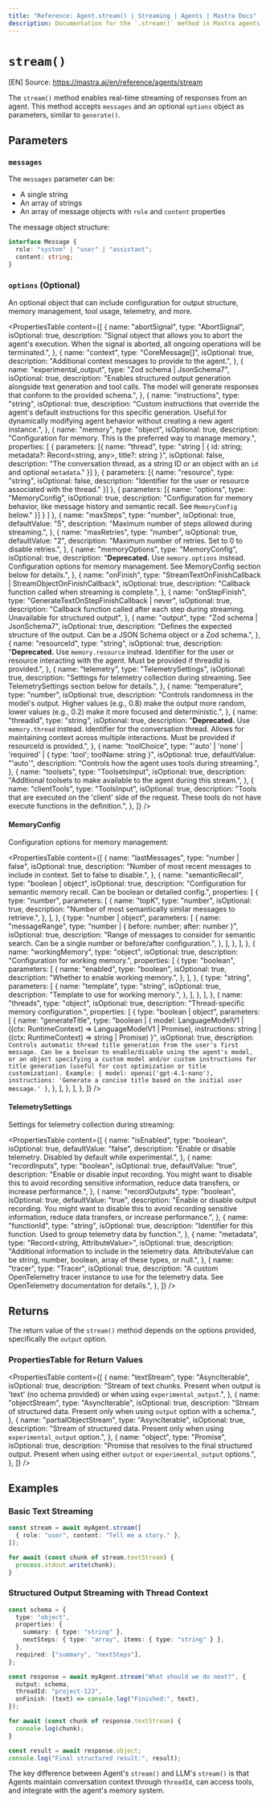 ```yaml
---
title: "Reference: Agent.stream() | Streaming | Agents | Mastra Docs"
description: Documentation for the `.stream()` method in Mastra agents, which enables real-time streaming of responses.
---
```


# `stream()`
[EN] Source: https://mastra.ai/en/reference/agents/stream

The `stream()` method enables real-time streaming of responses from an agent. This method accepts `messages` and an optional `options` object as parameters, similar to `generate()`.

## Parameters

### `messages`

The `messages` parameter can be:

- A single string
- An array of strings
- An array of message objects with `role` and `content` properties

The message object structure:

```typescript
interface Message {
  role: "system" | "user" | "assistant";
  content: string;
}
```

### `options` (Optional)

An optional object that can include configuration for output structure, memory management, tool usage, telemetry, and more.

<PropertiesTable
  content={[
    {
      name: "abortSignal",
      type: "AbortSignal",
      isOptional: true,
      description:
        "Signal object that allows you to abort the agent's execution. When the signal is aborted, all ongoing operations will be terminated.",
    },
    {
      name: "context",
      type: "CoreMessage[]",
      isOptional: true,
      description: "Additional context messages to provide to the agent.",
    },
    {
      name: "experimental_output",
      type: "Zod schema | JsonSchema7",
      isOptional: true,
      description:
        "Enables structured output generation alongside text generation and tool calls. The model will generate responses that conform to the provided schema.",
    },
    {
      name: "instructions",
      type: "string",
      isOptional: true,
      description:
        "Custom instructions that override the agent's default instructions for this specific generation. Useful for dynamically modifying agent behavior without creating a new agent instance.",
    },
    {
      name: "memory",
      type: "object",
      isOptional: true,
      description: "Configuration for memory. This is the preferred way to manage memory.",
      properties: [
        {
          parameters: [{
              name: "thread",
              type: "string | { id: string; metadata?: Record<string, any>, title?: string }",
              isOptional: false,
              description: "The conversation thread, as a string ID or an object with an `id` and optional `metadata`."
          }]
        },
        {
          parameters: [{
              name: "resource",
              type: "string",
              isOptional: false,
              description: "Identifier for the user or resource associated with the thread."
          }]
        },
        {
          parameters: [{
              name: "options",
              type: "MemoryConfig",
              isOptional: true,
              description: "Configuration for memory behavior, like message history and semantic recall. See `MemoryConfig` below."
          }]
        }
      ]
    },
    {
      name: "maxSteps",
      type: "number",
      isOptional: true,
      defaultValue: "5",
      description: "Maximum number of steps allowed during streaming.",
    },
    {
      name: "maxRetries",
      type: "number",
      isOptional: true,
      defaultValue: "2",
      description: "Maximum number of retries. Set to 0 to disable retries.",
    },
    {
      name: "memoryOptions",
      type: "MemoryConfig",
      isOptional: true,
      description:
        "**Deprecated.** Use `memory.options` instead. Configuration options for memory management. See MemoryConfig section below for details.",
    },
    {
      name: "onFinish",
      type: "StreamTextOnFinishCallback | StreamObjectOnFinishCallback",
      isOptional: true,
      description: "Callback function called when streaming is complete.",
    },
    {
      name: "onStepFinish",
      type: "GenerateTextOnStepFinishCallback<any> | never",
      isOptional: true,
      description:
        "Callback function called after each step during streaming. Unavailable for structured output",
    },
    {
      name: "output",
      type: "Zod schema | JsonSchema7",
      isOptional: true,
      description:
        "Defines the expected structure of the output. Can be a JSON Schema object or a Zod schema.",
    },
    {
      name: "resourceId",
      type: "string",
      isOptional: true,
      description:
        "**Deprecated.** Use `memory.resource` instead. Identifier for the user or resource interacting with the agent. Must be provided if threadId is provided.",
    },
    {
      name: "telemetry",
      type: "TelemetrySettings",
      isOptional: true,
      description:
        "Settings for telemetry collection during streaming. See TelemetrySettings section below for details.",
    },
    {
      name: "temperature",
      type: "number",
      isOptional: true,
      description:
        "Controls randomness in the model's output. Higher values (e.g., 0.8) make the output more random, lower values (e.g., 0.2) make it more focused and deterministic.",
    },
    {
      name: "threadId",
      type: "string",
      isOptional: true,
      description:
        "**Deprecated.** Use `memory.thread` instead. Identifier for the conversation thread. Allows for maintaining context across multiple interactions. Must be provided if resourceId is provided.",
    },
    {
      name: "toolChoice",
      type: "'auto' | 'none' | 'required' | { type: 'tool'; toolName: string }",
      isOptional: true,
      defaultValue: "'auto'",
      description: "Controls how the agent uses tools during streaming.",
    },
    {
      name: "toolsets",
      type: "ToolsetsInput",
      isOptional: true,
      description:
        "Additional toolsets to make available to the agent during this stream.",
    },
    {
      name: "clientTools",
      type: "ToolsInput",
      isOptional: true,
      description:
        "Tools that are executed on the 'client' side of the request. These tools do not have execute functions in the definition.",
    },
  ]}
/>

#### MemoryConfig

Configuration options for memory management:

<PropertiesTable
  content={[
    {
      name: "lastMessages",
      type: "number | false",
      isOptional: true,
      description:
        "Number of most recent messages to include in context. Set to false to disable.",
    },
    {
      name: "semanticRecall",
      type: "boolean | object",
      isOptional: true,
      description:
        "Configuration for semantic memory recall. Can be boolean or detailed config.",
      properties: [
        {
          type: "number",
          parameters: [
            {
              name: "topK",
              type: "number",
              isOptional: true,
              description:
                "Number of most semantically similar messages to retrieve.",
            },
          ],
        },
        {
          type: "number | object",
          parameters: [
            {
              name: "messageRange",
              type: "number | { before: number; after: number }",
              isOptional: true,
              description:
                "Range of messages to consider for semantic search. Can be a single number or before/after configuration.",
            },
          ],
        },
      ],
    },
    {
      name: "workingMemory",
      type: "object",
      isOptional: true,
      description: "Configuration for working memory.",
      properties: [
        {
          type: "boolean",
          parameters: [
            {
              name: "enabled",
              type: "boolean",
              isOptional: true,
              description: "Whether to enable working memory.",
            },
          ],
        },
        {
          type: "string",
          parameters: [
            {
              name: "template",
              type: "string",
              isOptional: true,
              description: "Template to use for working memory.",
            },
          ],
        },
      ],
    },
    {
      name: "threads",
      type: "object",
      isOptional: true,
      description: "Thread-specific memory configuration.",
      properties: [
        {
          type: "boolean | object",
          parameters: [
            {
              name: "generateTitle",
              type: "boolean | { model: LanguageModelV1 | ((ctx: RuntimeContext) => LanguageModelV1 | Promise<LanguageModelV1>), instructions: string | ((ctx: RuntimeContext) => string | Promise<string>) }",
              isOptional: true,
              description:
                `Controls automatic thread title generation from the user's first message. Can be a boolean to enable/disable using the agent's model, or an object specifying a custom model and/or custom instructions for title generation (useful for cost optimization or title customization).
Example: { model: openai('gpt-4.1-nano'), instructions: 'Generate a concise title based on the initial user message.' }`,
            },
          ],
        },
      ],
    },
  ]}
/>

#### TelemetrySettings

Settings for telemetry collection during streaming:

<PropertiesTable
  content={[
    {
      name: "isEnabled",
      type: "boolean",
      isOptional: true,
      defaultValue: "false",
      description:
        "Enable or disable telemetry. Disabled by default while experimental.",
    },
    {
      name: "recordInputs",
      type: "boolean",
      isOptional: true,
      defaultValue: "true",
      description:
        "Enable or disable input recording. You might want to disable this to avoid recording sensitive information, reduce data transfers, or increase performance.",
    },
    {
      name: "recordOutputs",
      type: "boolean",
      isOptional: true,
      defaultValue: "true",
      description:
        "Enable or disable output recording. You might want to disable this to avoid recording sensitive information, reduce data transfers, or increase performance.",
    },
    {
      name: "functionId",
      type: "string",
      isOptional: true,
      description:
        "Identifier for this function. Used to group telemetry data by function.",
    },
    {
      name: "metadata",
      type: "Record<string, AttributeValue>",
      isOptional: true,
      description:
        "Additional information to include in the telemetry data. AttributeValue can be string, number, boolean, array of these types, or null.",
    },
    {
      name: "tracer",
      type: "Tracer",
      isOptional: true,
      description:
        "A custom OpenTelemetry tracer instance to use for the telemetry data. See OpenTelemetry documentation for details.",
    },
  ]}
/>

## Returns

The return value of the `stream()` method depends on the options provided, specifically the `output` option.

### PropertiesTable for Return Values

<PropertiesTable
  content={[
    {
      name: "textStream",
      type: "AsyncIterable<string>",
      isOptional: true,
      description:
        "Stream of text chunks. Present when output is 'text' (no schema provided) or when using `experimental_output`.",
    },
    {
      name: "objectStream",
      type: "AsyncIterable<object>",
      isOptional: true,
      description:
        "Stream of structured data. Present only when using `output` option with a schema.",
    },
    {
      name: "partialObjectStream",
      type: "AsyncIterable<object>",
      isOptional: true,
      description:
        "Stream of structured data. Present only when using `experimental_output` option.",
    },
    {
      name: "object",
      type: "Promise<object>",
      isOptional: true,
      description:
        "Promise that resolves to the final structured output. Present when using either `output` or `experimental_output` options.",
    },
  ]}
/>

## Examples

### Basic Text Streaming

```typescript
const stream = await myAgent.stream([
  { role: "user", content: "Tell me a story." },
]);

for await (const chunk of stream.textStream) {
  process.stdout.write(chunk);
}
```

### Structured Output Streaming with Thread Context

```typescript
const schema = {
  type: "object",
  properties: {
    summary: { type: "string" },
    nextSteps: { type: "array", items: { type: "string" } },
  },
  required: ["summary", "nextSteps"],
};

const response = await myAgent.stream("What should we do next?", {
  output: schema,
  threadId: "project-123",
  onFinish: (text) => console.log("Finished:", text),
});

for await (const chunk of response.textStream) {
  console.log(chunk);
}

const result = await response.object;
console.log("Final structured result:", result);
```

The key difference between Agent's `stream()` and LLM's `stream()` is that Agents maintain conversation context through `threadId`, can access tools, and integrate with the agent's memory system.



